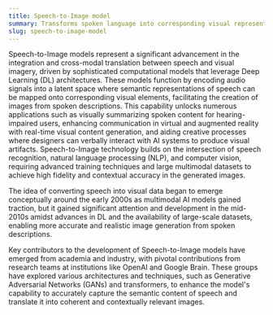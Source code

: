 ```yaml
---
title: Speech-to-Image model
summary: Transforms spoken language into corresponding visual representations, utilizing AI to bridge auditory and visual domains.
slug: speech-to-image-model
---
```


Speech-to-Image models represent a significant advancement in the integration and cross-modal translation between speech and visual imagery, driven by sophisticated computational models that leverage Deep Learning (DL) architectures. These models function by encoding audio signals into a latent space where semantic representations of speech can be mapped onto corresponding visual elements, facilitating the creation of images from spoken descriptions. This capability unlocks numerous applications such as visually summarizing spoken content for hearing-impaired users, enhancing communication in virtual and augmented reality with real-time visual content generation, and aiding creative processes where designers can verbally interact with AI systems to produce visual artifacts. Speech-to-Image technology builds on the intersection of speech recognition, natural language processing (NLP), and computer vision, requiring advanced training techniques and large multimodal datasets to achieve high fidelity and contextual accuracy in the generated images.

The idea of converting speech into visual data began to emerge conceptually around the early 2000s as multimodal AI models gained traction, but it gained significant attention and development in the mid-2010s amidst advances in DL and the availability of large-scale datasets, enabling more accurate and realistic image generation from spoken descriptions.

Key contributors to the development of Speech-to-Image models have emerged from academia and industry, with pivotal contributions from research teams at institutions like OpenAI and Google Brain. These groups have explored various architectures and techniques, such as Generative Adversarial Networks (GANs) and transformers, to enhance the model's capability to accurately capture the semantic content of speech and translate it into coherent and contextually relevant images.
